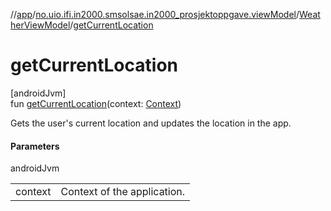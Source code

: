 //[app](../../../index.md)/[no.uio.ifi.in2000.smsolsae.in2000_prosjektoppgave.viewModel](../index.md)/[WeatherViewModel](index.md)/[getCurrentLocation](get-current-location.md)

# getCurrentLocation

[androidJvm]\
fun [getCurrentLocation](get-current-location.md)(context: [Context](https://developer.android.com/reference/kotlin/android/content/Context.html))

Gets the user's current location and updates the location in the app.

#### Parameters

androidJvm

| | |
|---|---|
| context | Context of the application. |
